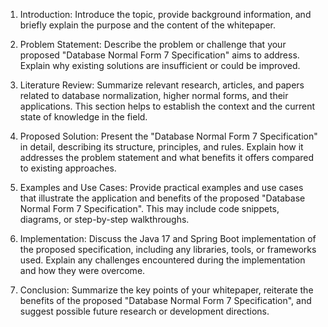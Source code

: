 1. Introduction: Introduce the topic, provide background information, and briefly explain the purpose and the content of the whitepaper.

2. Problem Statement: Describe the problem or challenge that your proposed "Database Normal Form 7 Specification" aims to address. Explain why existing solutions are insufficient or could be improved.

3. Literature Review: Summarize relevant research, articles, and papers related to database normalization, higher normal forms, and their applications. This section helps to establish the context and the current state of knowledge in the field.

4. Proposed Solution: Present the "Database Normal Form 7 Specification" in detail, describing its structure, principles, and rules. Explain how it addresses the problem statement and what benefits it offers compared to existing approaches.

5. Examples and Use Cases: Provide practical examples and use cases that illustrate the application and benefits of the proposed "Database Normal Form 7 Specification". This may include code snippets, diagrams, or step-by-step walkthroughs.

6. Implementation: Discuss the Java 17 and Spring Boot implementation of the proposed specification, including any libraries, tools, or frameworks used. Explain any challenges encountered during the implementation and how they were overcome.

7. Conclusion: Summarize the key points of your whitepaper, reiterate the benefits of the proposed "Database Normal Form 7 Specification", and suggest possible future research or development directions.